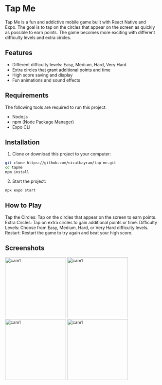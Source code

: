 # Tap Me

Tap Me is a fun and addictive mobile game built with React Native and Expo. The goal is to tap on the circles that appear on the screen as quickly as possible to earn points. The game becomes more exciting with different difficulty levels and extra circles.

## Features

- Different difficulty levels: Easy, Medium, Hard, Very Hard
- Extra circles that grant additional points and time
- High score saving and display
- Fun animations and sound effects

## Requirements

The following tools are required to run this project:

- Node.js
- npm (Node Package Manager)
- Expo CLI

## Installation

1. Clone or download this project to your computer:
   
 ```sh
git clone https://github.com/nicatbayram/tap-me.git
cd tapme
npm install
 ```
2. Start the project:
```sh
npx expo start
 ```
##  How to Play
Tap the Circles: Tap on the circles that appear on the screen to earn points.
Extra Circles: Tap on extra circles to gain additional points or time.
Difficulty Levels: Choose from Easy, Medium, Hard, or Very Hard difficulty levels.
Restart: Restart the game to try again and beat your high score.

## Screenshots
<img src="https://github.com/user-attachments/assets/1cacd311-8106-4bde-a37d-ff17ff29cc3f" alt="cam1" width="200" />
<img src="https://github.com/user-attachments/assets/a469c41c-bc28-4b60-b960-05e6bddaf6a0" alt="cam1" width="200" />
<img src="https://github.com/user-attachments/assets/ea952ba9-d5cf-4499-8811-785649518977" alt="cam1" width="200" />
<img src="https://github.com/user-attachments/assets/657bf6de-50d2-460e-922f-266819659835" alt="cam1" width="200" />




